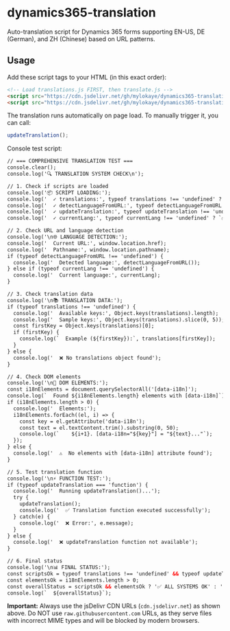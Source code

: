 # dynamics365-translation

Auto-translation script for Dynamics 365 forms supporting EN-US, DE (German), and ZH (Chinese) based on URL patterns.

## Usage

Add these script tags to your HTML (in this exact order):

```html
<!-- Load translations.js FIRST, then translate.js -->
<script src="https://cdn.jsdelivr.net/gh/mylokaye/dynamics365-translation@main/translations.js"></script>
<script src="https://cdn.jsdelivr.net/gh/mylokaye/dynamics365-translation@main/translate.js"></script>
```

The translation runs automatically on page load. To manually trigger it, you can call:
```javascript
updateTranslation();
```


Console test script:
```html
// === COMPREHENSIVE TRANSLATION TEST ===
console.clear();
console.log('🔍 TRANSLATION SYSTEM CHECK\n');

// 1. Check if scripts are loaded
console.log('📦 SCRIPT LOADING:');
console.log('  ✓ translations:', typeof translations !== 'undefined' ? '✅ Loaded' : '❌ Missing');
console.log('  ✓ detectLanguageFromURL:', typeof detectLanguageFromURL !== 'undefined' ? '✅ Loaded' : '❌ Missing');
console.log('  ✓ updateTranslation:', typeof updateTranslation !== 'undefined' ? '✅ Loaded' : '❌ Missing');
console.log('  ✓ currentLang:', typeof currentLang !== 'undefined' ? `✅ ${currentLang}` : '❌ Missing');

// 2. Check URL and language detection
console.log('\n🌐 LANGUAGE DETECTION:');
console.log('  Current URL:', window.location.href);
console.log('  Pathname:', window.location.pathname);
if (typeof detectLanguageFromURL !== 'undefined') {
  console.log('  Detected language:', detectLanguageFromURL());
} else if (typeof currentLang !== 'undefined') {
  console.log('  Current language:', currentLang);
}

// 3. Check translation data
console.log('\n📚 TRANSLATION DATA:');
if (typeof translations !== 'undefined') {
  console.log('  Available keys:', Object.keys(translations).length);
  console.log('  Sample keys:', Object.keys(translations).slice(0, 5));
  const firstKey = Object.keys(translations)[0];
  if (firstKey) {
    console.log(`  Example (${firstKey}):`, translations[firstKey]);
  }
} else {
  console.log('  ❌ No translations object found');
}

// 4. Check DOM elements
console.log('\n🎯 DOM ELEMENTS:');
const i18nElements = document.querySelectorAll('[data-i18n]');
console.log(`  Found ${i18nElements.length} elements with [data-i18n]`);
if (i18nElements.length > 0) {
  console.log('  Elements:');
  i18nElements.forEach((el, i) => {
    const key = el.getAttribute('data-i18n');
    const text = el.textContent.trim().substring(0, 50);
    console.log(`    ${i+1}. [data-i18n="${key}"] = "${text}..."`);
  });
} else {
  console.log('  ⚠️  No elements with [data-i18n] attribute found');
}

// 5. Test translation function
console.log('\n⚡ FUNCTION TEST:');
if (typeof updateTranslation === 'function') {
  console.log('  Running updateTranslation()...');
  try {
    updateTranslation();
    console.log('  ✅ Translation function executed successfully');
  } catch(e) {
    console.log('  ❌ Error:', e.message);
  }
} else {
  console.log('  ❌ updateTranslation function not available');
}

// 6. Final status
console.log('\n📊 FINAL STATUS:');
const scriptsOk = typeof translations !== 'undefined' && typeof updateTranslation !== 'undefined';
const elementsOk = i18nElements.length > 0;
const overallStatus = scriptsOk && elementsOk ? '✅ ALL SYSTEMS OK' : '⚠️  ISSUES DETECTED';
console.log(`  ${overallStatus}`);

```

**Important:** Always use the jsDelivr CDN URLs (`cdn.jsdelivr.net`) as shown above. Do NOT use `raw.githubusercontent.com` URLs, as they serve files with incorrect MIME types and will be blocked by modern browsers.
